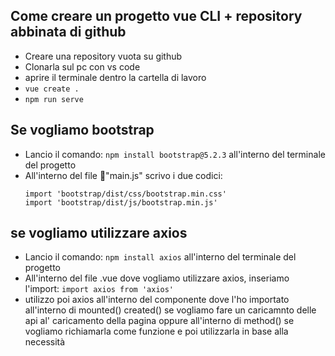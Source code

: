 ## Come creare un progetto vue CLI + repository abbinata di github
  - Creare una repository vuota su github
  - Clonarla sul pc con vs code
  - aprire il terminale dentro la cartella di lavoro
  - ``` vue create . ```
  - ``` npm run serve ```

## Se vogliamo bootstrap
  - Lancio il comando: ``` npm install bootstrap@5.2.3 ``` all'interno del terminale del progetto
  - All'interno del file 📃"main.js" scrivo i due codici:
    ```
    import 'bootstrap/dist/css/bootstrap.min.css'
    import 'bootstrap/dist/js/bootstrap.min.js'
    ```

## se vogliamo utilizzare axios
  - Lancio il comando: ``` npm install axios ``` all'interno del terminale del progetto
  - All'interno del file .vue dove vogliamo utilizzare axios, inseriamo l'import:
    ``` import axios from 'axios' ```
  - utilizzo poi axios all'interno del componente dove l'ho importato all'interno di mounted() created() se vogliamo fare un caricamnto delle api al' caricamento della pagina oppure all'interno di method() se vogliamo richiamarla come funzione e poi utilizzarla in base alla necessità
